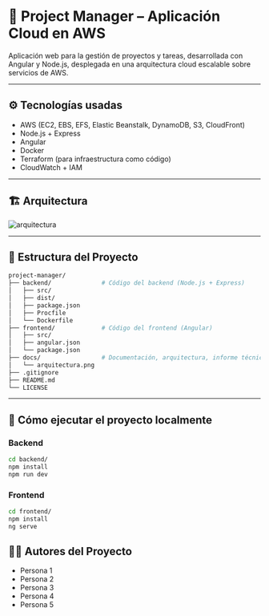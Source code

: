 # 🧩 Project Manager – Aplicación Cloud en AWS

Aplicación web para la gestión de proyectos y tareas, desarrollada con Angular y Node.js, desplegada en una arquitectura cloud escalable sobre servicios de AWS.

---

## ⚙️ Tecnologías usadas

- AWS (EC2, EBS, EFS, Elastic Beanstalk, DynamoDB, S3, CloudFront)
- Node.js + Express
- Angular
- Docker
- Terraform (para infraestructura como código)
- CloudWatch + IAM

---

## 🏗️ Arquitectura

![arquitectura]()

---

## 📁 Estructura del Proyecto
```bash
project-manager/
├── backend/              # Código del backend (Node.js + Express)
│   ├── src/
│   ├── dist/
│   ├── package.json
│   ├── Procfile
│   └── Dockerfile
├── frontend/             # Código del frontend (Angular)
│   ├── src/
│   ├── angular.json
│   └── package.json
├── docs/                 # Documentación, arquitectura, informe técnico
│   └── arquitectura.png
├── .gitignore
├── README.md
└── LICENSE
```

---

## 🚀 Cómo ejecutar el proyecto localmente

### Backend

```bash
cd backend/
npm install
npm run dev
```

### Frontend
```bash
cd frontend/
npm install
ng serve
```

## 👨‍💻 Autores del Proyecto

- Persona 1
- Persona 2
- Persona 3
- Persona 4
- Persona 5